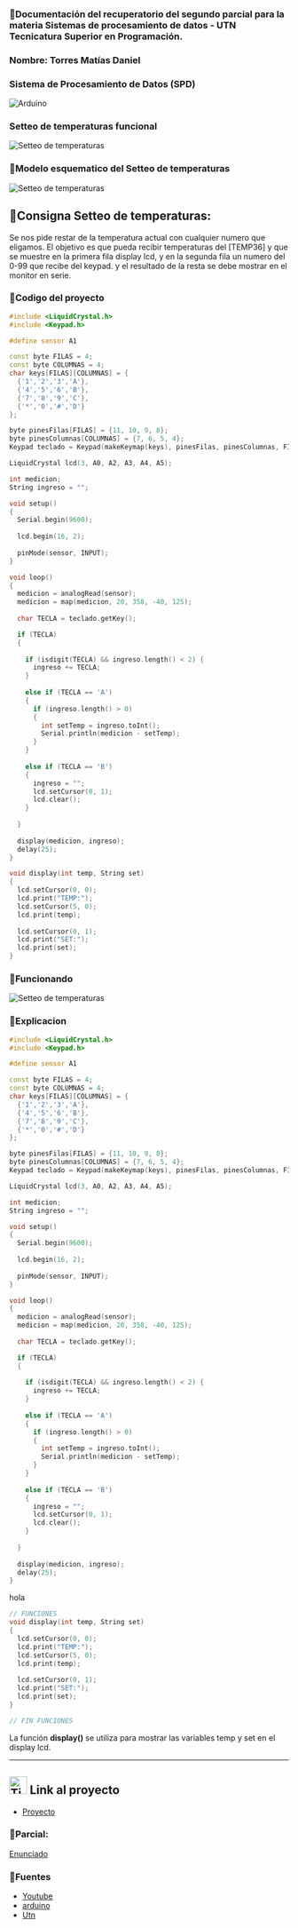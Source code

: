 ### 📄Documentación del recuperatorio del segundo parcial para la materia Sistemas de procesamiento de datos - UTN Tecnicatura Superior en Programación.

### Nombre: Torres Matías Daniel

### **Sistema de Procesamiento de Datos (SPD)**

![Arduino](https://github.com/matiasdtorres/RECU-2-SPD/blob/fadcf87b728d5b2968905f6cd988bb7e0d3b8ed4/ArduinoTinkercad.jpg)

### Setteo de temperaturas funcional

![Setteo de temperaturas](https://github.com/matiasdtorres/RECU-2-SPD/blob/fadcf87b728d5b2968905f6cd988bb7e0d3b8ed4/imagen_2023-05-18_121209060.png)
### 🦴Modelo esquematico del Setteo de temperaturas

![Setteo de temperaturas](https://github.com/matiasdtorres/RECU-2-SPD/blob/fadcf87b728d5b2968905f6cd988bb7e0d3b8ed4/RECU-2DO%20PARCIAL.png)

## 📄Consigna Setteo de temperaturas:
Se nos pide restar de la temperatura actual con cualquier numero que eligamos. El
objetivo es que pueda recibir temperaturas del [TEMP36] y que se muestre en la primera fila
display lcd, y en la segunda fila un numero del 0-99 que recibe del keypad. y el resultado
de la resta se debe mostrar en el monitor en serie.

### 🚀Codigo del proyecto
``` C++
#include <LiquidCrystal.h>
#include <Keypad.h>

#define sensor A1

const byte FILAS = 4;
const byte COLUMNAS = 4;
char keys[FILAS][COLUMNAS] = {
  {'1','2','3','A'},
  {'4','5','6','B'},
  {'7','8','9','C'},
  {'*','0','#','D'}
};

byte pinesFilas[FILAS] = {11, 10, 9, 8};
byte pinesColumnas[COLUMNAS] = {7, 6, 5, 4};
Keypad teclado = Keypad(makeKeymap(keys), pinesFilas, pinesColumnas, FILAS, COLUMNAS);

LiquidCrystal lcd(3, A0, A2, A3, A4, A5);

int medicion;
String ingreso = "";

void setup()
{
  Serial.begin(9600);
  
  lcd.begin(16, 2);
  
  pinMode(sensor, INPUT);
}

void loop()
{
  medicion = analogRead(sensor);
  medicion = map(medicion, 20, 358, -40, 125);
  
  char TECLA = teclado.getKey();

  if (TECLA)
  {
    
    if (isdigit(TECLA) && ingreso.length() < 2) {
      ingreso += TECLA;
    }
    
    else if (TECLA == 'A')
    {
      if (ingreso.length() > 0)
      {
        int setTemp = ingreso.toInt();
        Serial.println(medicion - setTemp);
      }
    }
    
    else if (TECLA == 'B')
    {
      ingreso = "";
      lcd.setCursor(0, 1);
      lcd.clear();
    }
    
  }
  
  display(medicion, ingreso);
  delay(25);
}

void display(int temp, String set)
{
  lcd.setCursor(0, 0);
  lcd.print("TEMP:");
  lcd.setCursor(5, 0);
  lcd.print(temp);
  
  lcd.setCursor(0, 1);
  lcd.print("SET:");
  lcd.print(set);
}
```
### 🤖Funcionando
![Setteo de temperaturas](https://github.com/matiasdtorres/RECU-2-SPD/blob/fadcf87b728d5b2968905f6cd988bb7e0d3b8ed4/2023-07-11-20-32-46.gif)

### 🧠Explicacion

``` C++
#include <LiquidCrystal.h>
#include <Keypad.h>

#define sensor A1

const byte FILAS = 4;
const byte COLUMNAS = 4;
char keys[FILAS][COLUMNAS] = {
  {'1','2','3','A'},
  {'4','5','6','B'},
  {'7','8','9','C'},
  {'*','0','#','D'}
};

byte pinesFilas[FILAS] = {11, 10, 9, 8};
byte pinesColumnas[COLUMNAS] = {7, 6, 5, 4};
Keypad teclado = Keypad(makeKeymap(keys), pinesFilas, pinesColumnas, FILAS, COLUMNAS);

LiquidCrystal lcd(3, A0, A2, A3, A4, A5);

int medicion;
String ingreso = "";

void setup()
{
  Serial.begin(9600);
  
  lcd.begin(16, 2);
  
  pinMode(sensor, INPUT);
}

void loop()
{
  medicion = analogRead(sensor);
  medicion = map(medicion, 20, 358, -40, 125);
  
  char TECLA = teclado.getKey();

  if (TECLA)
  {
    
    if (isdigit(TECLA) && ingreso.length() < 2) {
      ingreso += TECLA;
    }
    
    else if (TECLA == 'A')
    {
      if (ingreso.length() > 0)
      {
        int setTemp = ingreso.toInt();
        Serial.println(medicion - setTemp);
      }
    }
    
    else if (TECLA == 'B')
    {
      ingreso = "";
      lcd.setCursor(0, 1);
      lcd.clear();
    }
    
  }
  
  display(medicion, ingreso);
  delay(25);
}
```
hola

``` C++
// FUNCIONES
void display(int temp, String set)
{
  lcd.setCursor(0, 0);
  lcd.print("TEMP:");
  lcd.setCursor(5, 0);
  lcd.print(temp);
  
  lcd.setCursor(0, 1);
  lcd.print("SET:");
  lcd.print(set);
}

// FIN FUNCIONES
```
La función **display()** se utiliza para mostrar las variables temp y set en el display lcd.

---
## <img src="tinkercad.png" alt="Tinkercad" height="32px"> Link al proyecto

- [Proyecto](https://www.tinkercad.com/things/0G7hVhANbad)

### 📄Parcial:

[Enunciado](https://github.com/matiasdtorres/RECU-2-SPD/blob/fadcf87b728d5b2968905f6cd988bb7e0d3b8ed4/Enunciado.pdf)

### 📄Fuentes

- [Youtube](https://www.youtube.com)
- [arduino](https://www.arduino.cc/reference/en/language/variables/data-types/string/functions/toint/)
- [Utn](http://www.sistemas-utnfra.com.ar/#/home)
